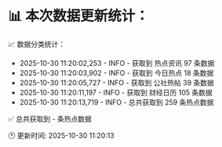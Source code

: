 📊 本次数据更新统计：
==========================

📈 数据分类统计：
- 2025-10-30 11:20:02,253 - INFO - 获取到 热点资讯 97 条数据
- 2025-10-30 11:20:03,902 - INFO - 获取到 今日热点 18 条数据
- 2025-10-30 11:20:05,727 - INFO - 获取到 公社热帖 39 条数据
- 2025-10-30 11:20:11,197 - INFO - 获取到 财经日历 105 条数据
- 2025-10-30 11:20:13,719 - INFO - 总共获取到 259 条热点数据

✅ 总共获取到 - 条热点数据

🕐 更新时间: 2025-10-30 11:20:13
